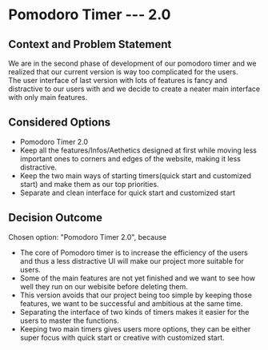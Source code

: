 # Pomodoro Timer --- 2.0

## Context and Problem Statement

We are in the second phase of development of our pomodoro timer and we realized that our current version is way too complicated for the users.  
The user interface of last version with lots of features is fancy and distractive to our users with and we decide to create a neater main interface with only main features.  


## Considered Options

* Pomodoro Timer 2.0
* Keep all the features/Infos/Aethetics designed at first while moving less important ones to corners and edges of the website, making it less distractive.
* Keep the two main ways of starting timers(quick start and customized start) and make them as our top priorities.
* Separate and clean interface for quick start and customized start

## Decision Outcome

Chosen option: "Pomodoro Timer 2.0", because

* The core of Pomodoro timer is to increase the efficiency of the users and thus a less distractive UI will make our project more suitable for users.
* Some of the main features are not yet finished and we want to see how well they run on our webisite before deleting them.
* This version avoids that our project being too simple by keeping those features, we want to be successful and ambitious at the same time.
* Separating the interface of two kinds of timers makes it easier for the users to master the functions.
* Keeping two main timers gives users more options, they can be either super focus with quick start or creative with customized start.  

